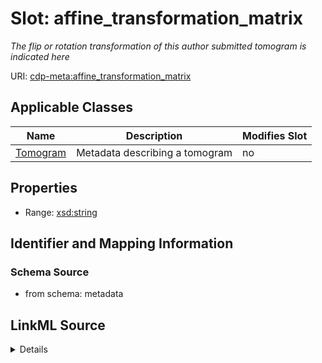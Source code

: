 

# Slot: affine_transformation_matrix


_The flip or rotation transformation of this author submitted tomogram is indicated here_



URI: [cdp-meta:affine_transformation_matrix](metadataaffine_transformation_matrix)



<!-- no inheritance hierarchy -->





## Applicable Classes

| Name | Description | Modifies Slot |
| --- | --- | --- |
| [Tomogram](Tomogram.md) | Metadata describing a tomogram |  no  |







## Properties

* Range: [xsd:string](http://www.w3.org/2001/XMLSchema#string)





## Identifier and Mapping Information







### Schema Source


* from schema: metadata




## LinkML Source

<details>
```yaml
name: affine_transformation_matrix
description: The flip or rotation transformation of this author submitted tomogram
  is indicated here
from_schema: metadata
exact_mappings:
- cdp-common:tomogram_affine_transformation_matrix
rank: 1000
alias: affine_transformation_matrix
owner: Tomogram
domain_of:
- Tomogram
range: string
inlined: true
inlined_as_list: true

```
</details>